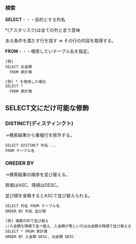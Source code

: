 ### 検索
**SELECT**・・・目的とする列名

*(アスタリスク)は全ての列と言う意味

ある条件を満たす行を探す ⇒ その行の内容を取得する。


**FROM**・・・検索したいテーブル名を指定。

```
[例]
SELECT 出金額
  FROM 家計簿
```

```
[例] * を使用した場合
SELECT *
  FROM 家計簿
```

## SELECT文にだけ可能な修飾

### DISTINCT(ディスティンクト)

→検索結果から重複行を除外する。
```
SELECT DISTINCT 列名 ...
FROM テーブル名
```

### OREDER BY

→検索結果の順序を並び替える。

昇順はASC、降順はDESC。

並び順を省略するとASCで並び替えられる。
```
SELECT 列名 FROM テーブル名
ORDER BY 列名 並び順
```
```
[例] 複数の列で並び替え
//入金額を降順で並べ替え、入金額が等しい行は出金額の降順で並び替える
SELECT * FROM 家計簿
ORDER BY 入金額 DESC, 出金額 DESC
```

